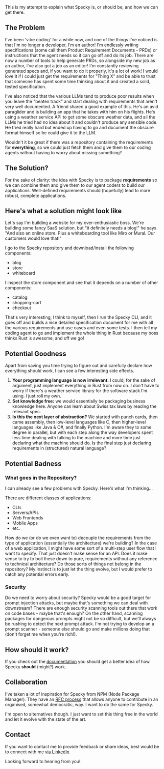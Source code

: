 This is my attempt to explain what Specky is, or should be, and how we can get there.

## The Problem

I've been 'vibe coding' for a while now, and one of the things I've noticed is that I'm no longer a developer, I'm an author! 
I'm endlessly writing specifications (some call them Product Requirement Documents - PRDs) or instructions that the agent needs 
so it can go off and do its job. There are now a number of tools to help generate PRDs, so alongside my new job as an author, 
I've also got a job as an editor! I'm constantly reviewing generated specs and, if you want to do it properly, it's a lot of work! 
I would love it if I could just get the requirements for "Thing X" and be able to trust that someone has spent some time 
thinking about it and created a solid, tested specification.

I've also noticed that the various LLMs tend to produce poor results when you leave the "beaten track" and start dealing 
with requirements that aren't very well documented. A friend shared a good example of this. He's an avid paraglider and is 
building an app that he takes with him on his flights. He's using a weather service API to get some obscure weather data, 
and all the LLMs he tried had no idea about it and couldn't produce any sensible code. He tried really hard but ended up 
having to go and document the obscure format himself so he could give it to the LLM.

Wouldn't it be great if there was a repository containing the requirements for **everything**, so we could just fetch them 
and give them to our coding agents without having to worry about missing something?

## The Solution?

For the sake of clarity: the idea with Specky is to package **requirements** so we can combine them and give them to our agent 
coders to build our applications. Well-defined requirements should (hopefully) lead to more robust, complete applications. 

## Here's what a solution might look like

Let's say I'm building a website for my over-enthusiastic boss. We're building some fancy SaaS solution, but "it definitely needs a blog!" he says. "And also an online store. Plus a whiteboarding tool like Miro or Mural. Our customers would love that!"

I go to the Specky repository and download/install the following components:
- blog
- store
- whiteboard

I inspect the store component and see that it depends on a number of other components:
- catalog
- shopping-cart
- checkout

That's very interesting, I think to myself, then I run the Specky CLI, and it goes off and builds a nice detailed specification document for me with all the various requirements and use cases and even some tests. I then tell my coding agent to go and implement the whole thing in Rust because my boss thinks Rust is awesome, and off we go!

## Potential Goodness

Apart from saving you time trying to figure out and carefully declare how everything should work, I can see a few interesting side effects.

1. **Your programming language is now irrelevant:** I could, for the sake of argument, just implement everything in Rust from now on. I don't have to worry if there's a weather service library for the software stack I'm using. I just roll my own.
2. **Set knowledge free:** we would essentially be packaging business knowledge here. Anyone can learn about Swiss tax laws by reading the relevant spec.
3. **Is this the next layer of abstraction?** We started with punch cards, then came assembly, then low-level languages like C, then higher-level languages like Java & C#, and finally Python. I'm aware they to some degree in parallel, but with each step along the way developers spent less time dealing with talking to the machine and more time just declaring what the machine should do. Is the final step just declaring requirements in (structured) natural language?

## Potential Badness

### What goes in the Repository?

I can already see a few problems with Specky. Here's what I'm thinking...

There are different classes of applications:
- CLIs
- Servers/APIs
- Web Frontends
- Mobile Apps
- etc.

How do we (or do we even want to) decouple the requirements from the type of application (essentially the architecture) we're building? In the case of a web application, I might have some sort of a multi-step user flow that I want to specify. That just doesn't make sense for an API. Does it make sense to try to boil these down to pure, requirements without any reference to technical architecture? Do those sorts of things not belong in the repository? My instinct is to just let the thing evolve, but I would prefer to catch any potential errors early. 

### Security

Do we need to worry about security? Specky would be a good target for prompt injection attacks, but maybe that's something we can deal with downstream? There are enough security scanning tools out there that work on code bases - maybe that's enough? On the other hand, scanning packages for dangerous prompts might not be so difficult, but we'll always be rushing to detect the next prompt attack. I'm not trying to develop an a prompt scanner - someone else should go and make millions doing that (don't forget me when you're rich!).

## How should it work?

If you check out the [documentation](docs/intro) you should get a better idea of how Specky **should** (might?) work.

## Collaboration

I've taken a lot of inspiration for Specky from NPM (Node Package Manager). They have an [RFC process](https://github.com/npm/rfcs) that allows anyone to contribute in an organised, somewhat democratic, way. I want to do the same for Specky.

I'm open to alternatives though. I just want to set this thing free in the world and let it evolve with the state of the art.

## Contact

If you want to contact me to provide feedback or share ideas, best would be to connect with me [via LinkedIn](https://www.linkedin.com/in/james-barnes-ai). 

Looking forward to hearing from you!
